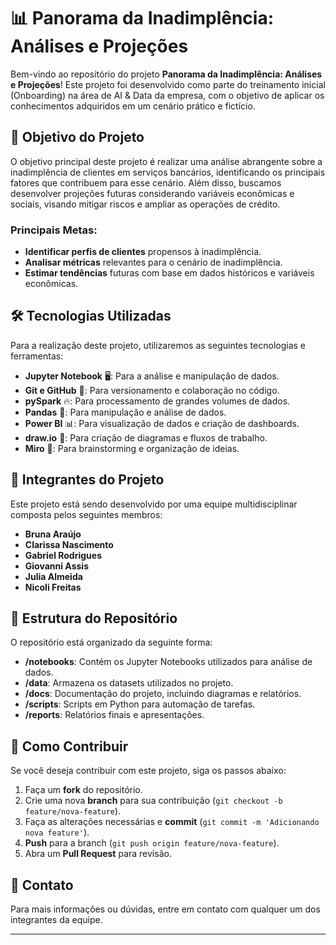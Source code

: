 # 📊 Panorama da Inadimplência: Análises e Projeções

Bem-vindo ao repositório do projeto **Panorama da Inadimplência: Análises e Projeções**! Este projeto foi desenvolvido como parte do treinamento inicial (Onboarding) na área de AI & Data da empresa, com o objetivo de aplicar os conhecimentos adquiridos em um cenário prático e fictício.

## 🎯 Objetivo do Projeto

O objetivo principal deste projeto é realizar uma análise abrangente sobre a inadimplência de clientes em serviços bancários, identificando os principais fatores que contribuem para esse cenário. Além disso, buscamos desenvolver projeções futuras considerando variáveis econômicas e sociais, visando mitigar riscos e ampliar as operações de crédito.

### Principais Metas:
- **Identificar perfis de clientes** propensos à inadimplência.
- **Analisar métricas** relevantes para o cenário de inadimplência.
- **Estimar tendências** futuras com base em dados históricos e variáveis econômicas.

## 🛠️ Tecnologias Utilizadas

Para a realização deste projeto, utilizaremos as seguintes tecnologias e ferramentas:

- **Jupyter Notebook** 🖥️: Para a análise e manipulação de dados.
- **Git e GitHub** 📂: Para versionamento e colaboração no código.
- **pySpark** 🔥: Para processamento de grandes volumes de dados.
- **Pandas** 🐼: Para manipulação e análise de dados.
- **Power BI** 📊: Para visualização de dados e criação de dashboards.
- **draw.io** 📐: Para criação de diagramas e fluxos de trabalho.
- **Miro** 🎨: Para brainstorming e organização de ideias.

## 👥 Integrantes do Projeto

Este projeto está sendo desenvolvido por uma equipe multidisciplinar composta pelos seguintes membros:

- **Bruna Araújo** 
- **Clarissa Nascimento** 
- **Gabriel Rodrigues** 
- **Giovanni Assis** 
- **Julia Almeida** 
- **Nicoli Freitas** 

## 📂 Estrutura do Repositório

O repositório está organizado da seguinte forma:

- **/notebooks**: Contém os Jupyter Notebooks utilizados para análise de dados.
- **/data**: Armazena os datasets utilizados no projeto.
- **/docs**: Documentação do projeto, incluindo diagramas e relatórios.
- **/scripts**: Scripts em Python para automação de tarefas.
- **/reports**: Relatórios finais e apresentações.

## 📝 Como Contribuir

Se você deseja contribuir com este projeto, siga os passos abaixo:

1. Faça um **fork** do repositório.
2. Crie uma nova **branch** para sua contribuição (`git checkout -b feature/nova-feature`).
3. Faça as alterações necessárias e **commit** (`git commit -m 'Adicionando nova feature'`).
4. **Push** para a branch (`git push origin feature/nova-feature`).
5. Abra um **Pull Request** para revisão.

## 📧 Contato

Para mais informações ou dúvidas, entre em contato com qualquer um dos integrantes da equipe.

---
